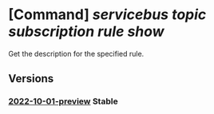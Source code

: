 # [Command] _servicebus topic subscription rule show_

Get the description for the specified rule.

## Versions

### [2022-10-01-preview](/Resources/mgmt-plane/L3N1YnNjcmlwdGlvbnMve30vcmVzb3VyY2Vncm91cHMve30vcHJvdmlkZXJzL21pY3Jvc29mdC5zZXJ2aWNlYnVzL25hbWVzcGFjZXMve30vdG9waWNzL3t9L3N1YnNjcmlwdGlvbnMve30vcnVsZXMve30=/2022-10-01-preview.xml) **Stable**

<!-- mgmt-plane /subscriptions/{}/resourcegroups/{}/providers/microsoft.servicebus/namespaces/{}/topics/{}/subscriptions/{}/rules/{} 2022-10-01-preview -->

